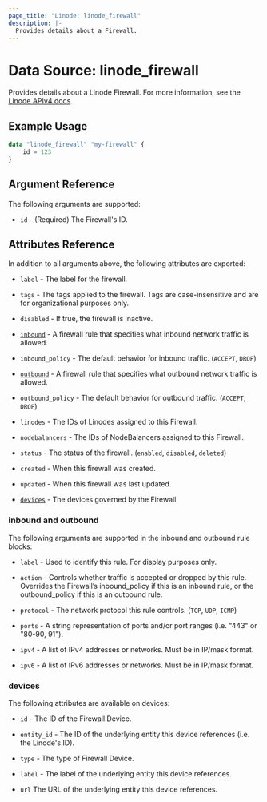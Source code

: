 ```yaml
---
page_title: "Linode: linode_firewall"
description: |-
  Provides details about a Firewall.
---
```


# Data Source: linode\_firewall

Provides details about a Linode Firewall.
For more information, see the [Linode APIv4 docs](https://techdocs.akamai.com/linode-api/reference/get-firewall).

## Example Usage

```terraform
data "linode_firewall" "my-firewall" {
    id = 123
}
```

## Argument Reference

The following arguments are supported:

* `id` - (Required) The Firewall's ID.

## Attributes Reference

In addition to all arguments above, the following attributes are exported:

* `label` - The label for the firewall.

* `tags` - The tags applied to the firewall. Tags are case-insensitive and are for organizational purposes only.

* `disabled` - If true, the firewall is inactive.

* [`inbound`](#inbound-and-outbound) - A firewall rule that specifies what inbound network traffic is allowed.

* `inbound_policy` - The default behavior for inbound traffic. (`ACCEPT`, `DROP`)

* [`outbound`](#inbound-and-outbound) - A firewall rule that specifies what outbound network traffic is allowed.

* `outbound_policy` - The default behavior for outbound traffic. (`ACCEPT`, `DROP`)

* `linodes` - The IDs of Linodes assigned to this Firewall.

* `nodebalancers` - The IDs of NodeBalancers assigned to this Firewall.

* `status` - The status of the firewall. (`enabled`, `disabled`, `deleted`)

* `created` - When this firewall was created.

* `updated` - When this firewall was last updated.

* [`devices`](#devices) - The devices governed by the Firewall.

### inbound and outbound

The following arguments are supported in the inbound and outbound rule blocks:

* `label` - Used to identify this rule. For display purposes only.

* `action` - Controls whether traffic is accepted or dropped by this rule. Overrides the Firewall’s inbound_policy if this is an inbound rule, or the outbound_policy if this is an outbound rule.

* `protocol` - The network protocol this rule controls. (`TCP`, `UDP`, `ICMP`)

* `ports` - A string representation of ports and/or port ranges (i.e. "443" or "80-90, 91").

* `ipv4` - A list of IPv4 addresses or networks. Must be in IP/mask format.

* `ipv6` - A list of IPv6 addresses or networks. Must be in IP/mask format.

### devices

The following attributes are available on devices:

* `id` - The ID of the Firewall Device.

* `entity_id` - The ID of the underlying entity this device references (i.e. the Linode's ID).

* `type` - The type of Firewall Device.

* `label` - The label of the underlying entity this device references.

* `url` The URL of the underlying entity this device references.
